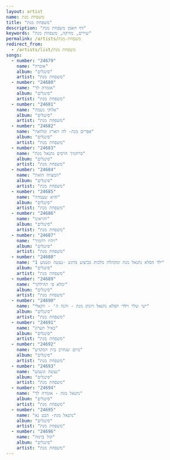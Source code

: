 ```yaml
---
layout: artist
name: משפחת מנת
title: "משפחת מנת"
description: "דף האמן משפחת מנת"
keywords: "שירים, מוזיקה, משפחת מנת"
permalink: /artists/משפחת-מנת
redirect_from:
  - /artists/list/משפחת מנת
songs:
  - number: "24679"
    name: "אזכרה"
    album: "סינגלים"
    artist: "משפחת מנת"
  - number: "24680"
    name: "אזמרה לך"
    album: "סינגלים"
    artist: "משפחת מנת"
  - number: "24681"
    name: "אלוקי נשמה"
    album: "סינגלים"
    artist: "משפחת מנת"
  - number: "24682"
    name: "אפרים מנת- לה הארץ ומלואה"
    album: "סינגלים"
    artist: "משפחת מנת"
  - number: "24683"
    name: "ברחמיך הרבים נתנאל מנת"
    album: "סינגלים"
    artist: "משפחת מנת"
  - number: "24684"
    name: "המצווה הזאת"
    album: "סינגלים"
    artist: "משפחת מנת"
  - number: "24685"
    name: "והיא שעמדה"
    album: "סינגלים"
    artist: "משפחת מנת"
  - number: "24686"
    name: "והראינו"
    album: "סינגלים"
    artist: "משפחת מנת"
  - number: "24687"
    name: "ויהיו רחמיך"
    album: "סינגלים"
    artist: "משפחת מנת"
  - number: "24688"
    name: "ילד הפלא נתנאל מנת ומקהלת מלכות בביצוע מרגש -נעשה ונשמע 1"
    album: "סינגלים"
    artist: "משפחת מנת"
  - number: "24689"
    name: "ימלא פי תהילתך"
    album: "סינגלים"
    artist: "משפחת מנת"
  - number: "24690"
    name: "ישי שלר וילדי הפלא נתנאל ויונתן מנת - והנה ה' - ווקאלי"
    album: "סינגלים"
    artist: "משפחת מנת"
  - number: "24691"
    name: "כאיל תערוג"
    album: "סינגלים"
    artist: "משפחת מנת"
  - number: "24692"
    name: "מיום שנחרב בית המקדש"
    album: "סינגלים"
    artist: "משפחת מנת"
  - number: "24693"
    name: "נעשה ונשמע"
    album: "סינגלים"
    artist: "משפחת מנת"
  - number: "24694"
    name: "נתנאל מנת - אזמרה לך"
    album: "סינגלים"
    artist: "משפחת מנת"
  - number: "24695"
    name: "נתנאל מנת- הבט נא"
    album: "סינגלים"
    artist: "משפחת מנת"
  - number: "24696"
    name: "קול ברמה"
    album: "סינגלים"
    artist: "משפחת מנת"
---
```

